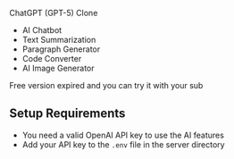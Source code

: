 ChatGPT (GPT-5) Clone 
- AI Chatbot
- Text Summarization
- Paragraph Generator
- Code  Converter
- AI Image Generator

Free version expired and you can try it with your sub

## Setup Requirements
- You need a valid OpenAI API key to use the AI features
- Add your API key to the `.env` file in the server directory




